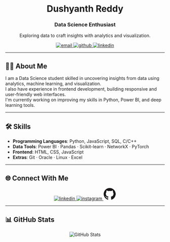 <div align="center">
  <h1>Dushyanth Reddy</h1>
  <h3>Data Science Enthusiast</h3>
  <p>Exploring data to craft insights with analytics and visualization.</p>
  
  <a href="mailto:saripiralladushyanthreddy2004@gmail.com">
    <img src="https://img.shields.io/badge/Email-saripiralladushyanthreddy2004@gmail.com-blue?style=flat-square&logo=gmail" alt="email">
  </a>
  
  <a href="https://github.com/dushyanth-04">
    <img src="https://img.shields.io/badge/GitHub-dushyanth--04-black?style=flat-square&logo=github" alt="github">
  </a>
  
  <a href="https://www.linkedin.com/in/dushyanth-reddy-12868a262/">
    <img src="https://img.shields.io/badge/LinkedIn-dushyanth--reddy-blue?style=flat-square&logo=linkedin" alt="linkedin">
  </a>
</div>

---

## 👨‍💻 About Me

I am a Data Science student skilled in uncovering insights from data using analytics, machine learning, and visualization.  
I also have experience in frontend development, building responsive and user-friendly web interfaces.  
I'm currently working on improving my skills in Python, Power BI, and deep learning tools.

---

## 🛠 Skills

- **Programming Languages**: Python, JavaScript, SQL, C/C++
- **Data Tools**: Power BI · Pandas · Scikit-learn · NetworkX · PyTorch
- **Frontend**: HTML, CSS, JavaScript
- **Extras**: Git · Oracle · Linux · Excel

---

## 🌐 Connect With Me

<p align="center">
  <a href="https://www.linkedin.com/in/dushyanth-reddy-12868a262/" target="_blank">
    <img src="https://raw.githubusercontent.com/rahuldkjain/github-profile-readme-generator/master/src/images/icons/Social/linked-in-alt.svg" alt="linkedin" width="40" height="40"/>
  </a>
  
  <a href="https://instagram.com/dushyantt_04" target="_blank">
    <img src="https://raw.githubusercontent.com/rahuldkjain/github-profile-readme-generator/master/src/images/icons/Social/instagram.svg" alt="instagram" width="40" height="40"/>
  </a>
  
  <a href="https://github.com/dushyanth-04" target="_blank">
    <img src="https://raw.githubusercontent.com/devicons/devicon/master/icons/github/github-original.svg" alt="github" width="40" height="40"/>
  </a>
</p>

---

## 📊 GitHub Stats

<p align="center">
  <img src="https://github-readme-stats.vercel.app/api?username=dushyanth-04&show_icons=true&theme=light&hide_border=true" alt="GitHub Stats" width="400"/>
</p>
